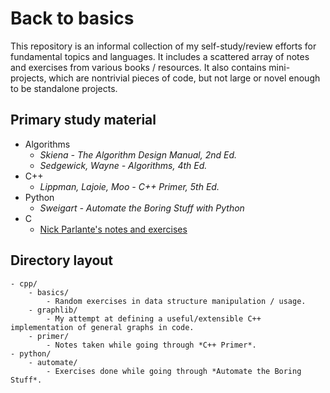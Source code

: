 # Back to basics

This repository is an informal collection of my self-study/review efforts for fundamental topics and languages. It includes a scattered array of notes and exercises from various books / resources. It also contains mini-projects, which are nontrivial pieces of code, but not large or novel enough to be standalone projects.

## Primary study material

- Algorithms
    - *Skiena - The Algorithm Design Manual, 2nd Ed.*
    - *Sedgewick, Wayne - Algorithms, 4th Ed.*
- C++
    - *Lippman, Lajoie, Moo - C++ Primer, 5th Ed.*
- Python
    - *Sweigart - Automate the Boring Stuff with Python*
- C
    - [Nick Parlante's notes and exercises](http://cslibrary.stanford.edu/)

## Directory layout

```
- cpp/
    - basics/
        - Random exercises in data structure manipulation / usage.
    - graphlib/
        - My attempt at defining a useful/extensible C++ implementation of general graphs in code.
    - primer/
        - Notes taken while going through *C++ Primer*.
- python/
    - automate/
        - Exercises done while going through *Automate the Boring Stuff*.
```
